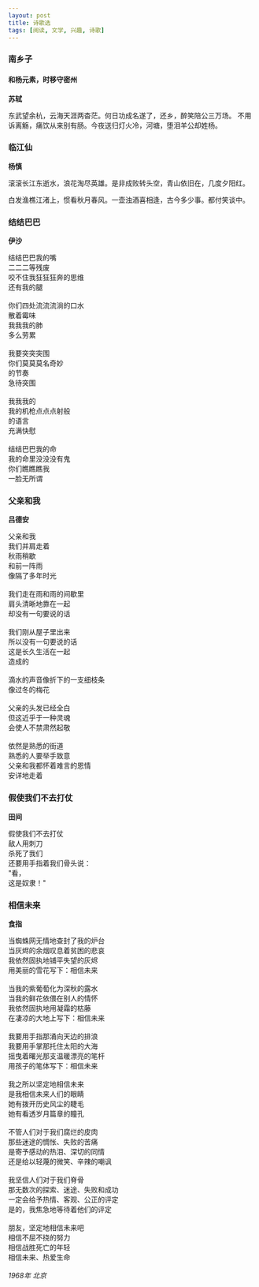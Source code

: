 ```yaml
---
layout: post
title: 诗歌选
tags: [阅读, 文学, 兴趣, 诗歌]
---
```


### 南乡子
#### 和杨元素，时移守密州

**苏轼**

东武望余杭，云海天涯两杳茫。何日功成名遂了，还乡，醉笑陪公三万场。
不用诉离觞，痛饮从来别有肠。今夜送归灯火冷，河塘，堕泪羊公却姓杨。


### 临江仙

**杨慎**

滚滚长江东逝水，浪花淘尽英雄。是非成败转头空，青山依旧在，几度夕阳红。

白发渔樵江渚上，惯看秋月春风。一壶浊酒喜相逢，古今多少事。都付笑谈中。


### 结结巴巴

**伊沙**

结结巴巴我的嘴<br /> 
二二二等残废<br />
咬不住我狂狂狂奔的思维<br />
还有我的腿<br />
<br />
你们四处流流流淌的口水<br />
散着霉味<br />
我我我的肺<br />
多么劳累<br />
<br />
我要突突突围<br />
你们莫莫莫名奇妙<br />
的节奏<br />
急待突围<br />
<br />
我我我的<br />
我的机枪点点点射般<br />
的语言<br />
充满快慰<br />
<br />
结结巴巴我的命<br />
我的命里没没没有鬼<br />
你们瞧瞧瞧我<br />
一脸无所谓<br />


### 父亲和我

**吕德安**

父亲和我<br />
我们并肩走着<br />
秋雨稍歇<br />
和前一阵雨<br />
像隔了多年时光<br />
<br />
我们走在雨和雨的间歇里<br />
肩头清晰地靠在一起<br />
却没有一句要说的话<br />
<br />
我们刚从屋子里出来<br />
所以没有一句要说的话<br />
这是长久生活在一起<br />
造成的<br />
<br />
滴水的声音像折下的一支细枝条<br />
像过冬的梅花<br />
<br />
父亲的头发已经全白<br />
但这近乎于一种灵魂<br />
会使人不禁肃然起敬<br />
<br />
依然是熟悉的街道<br />
熟悉的人要举手致意<br />
父亲和我都怀着难言的恩情<br />
安详地走着<br />


### 假使我们不去打仗

**田间**

假使我们不去打仗<br />
敌人用刺刀<br />
杀死了我们<br />
还要用手指着我们骨头说：<br />
"看，<br />
这是奴隶！"<br />


### 相信未来

**食指**

当蜘蛛网无情地查封了我的炉台<br />
当灰烬的余烟叹息着贫困的悲哀<br />
我依然固执地铺平失望的灰烬<br />
用美丽的雪花写下：相信未来<br />
<br />
当我的紫葡萄化为深秋的露水<br />
当我的鲜花依偎在别人的情怀<br />
我依然固执地用凝霜的枯藤<br />
在凄凉的大地上写下：相信未来<br />
<br />
我要用手指那涌向天边的排浪<br />
我要用手掌那托住太阳的大海<br />
摇曳着曙光那支温暖漂亮的笔杆<br />
用孩子的笔体写下：相信未来<br />
<br />
我之所以坚定地相信未来<br />
是我相信未来人们的眼睛<br />
她有拨开历史风尘的睫毛<br />
她有看透岁月篇章的瞳孔<br />
<br />
不管人们对于我们腐烂的皮肉<br />
那些迷途的惆怅、失败的苦痛<br />
是寄予感动的热泪、深切的同情<br />
还是给以轻蔑的微笑、辛辣的嘲讽<br />
<br />
我坚信人们对于我们脊骨<br />
那无数次的探索、迷途、失败和成功<br />
一定会给予热情、客观、公正的评定<br />
是的，我焦急地等待着他们的评定<br />
<br />
朋友，坚定地相信未来吧<br />
相信不屈不挠的努力<br />
相信战胜死亡的年轻<br />
相信未来、热爱生命<br />
<br />
*1968年 北京*
